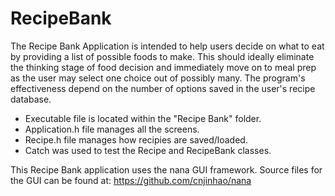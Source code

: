 # RecipeBank

The Recipe Bank Application is intended to help users decide on what to eat by providing a 
list of possible foods to make. This should ideally eliminate the thinking stage of food decision 
and immediately move on to meal prep as the user may select one choice out of possibly many. The 
program's effectiveness depend on the number of options saved in the user's recipe database.

  - Executable file is located within the "Recipe Bank" folder.
  - Application.h file manages all the screens.
  - Recipe.h file manages how recipies are saved/loaded.
  - Catch was used to test the Recipe and RecipeBank classes.

This Recipe Bank application uses the nana GUI framework. Source files for the GUI can be found at:
https://github.com/cnjinhao/nana

